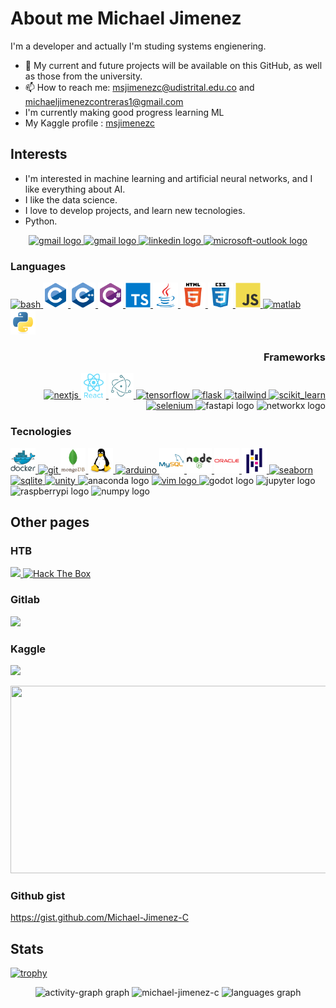 # About me Michael Jimenez

I'm a developer and actually I'm studing systems engienering.

- 💼 My current and future projects will be available on this GitHub, as well as those from the university.
- 📫 How to reach me: msjimenezc@udistrital.edu.co and michaeljimenezcontreras1@gmail.com
- I'm currently making good progress learning ML
- My Kaggle profile : [msjimenezc](https://www.kaggle.com/msjimenezc)

## Interests

- I'm interested in machine learning and artificial neural networks, and I like everything about AI.
- I like the data science.
- I love to develop projects, and learn new tecnologies.
- Python.

<div align="center">
  <a href="mailto:mjimenezcontreras@acm.org">
  <img src="https://img.shields.io/static/v1?message=ACM.org&logo=gmail&label=mjimenezcontreras&color=D14836&logoColor=white&labelColor=&style=for-the-badge" height="35" alt="gmail logo"  />
  </a>
  <a  href="mailto:michaeljimenezcontreras1@gmail.com">
    <img src="https://img.shields.io/static/v1?message=Gmail&logo=gmail&label=&color=D14836&logoColor=white&labelColor=&style=for-the-badge" height="35" alt="gmail logo"  />
  </a>
  <a href="https://www.linkedin.com/in/michael-steven-jim%C3%A9nez-contreras-6116b5249/">
  <img src="https://img.shields.io/static/v1?message=LinkedIn&logo=linkedin&label=&color=0077B5&logoColor=white&labelColor=&style=for-the-badge" height="35" alt="linkedin logo"  />
  </a>
  <a href = 'mailto:michaeljimenezcontreras1@outlook.com'>
    <img src="https://img.shields.io/static/v1?message=Outlook&logo=microsoft-outlook&label=&color=0078D4&logoColor=white&labelColor=&style=for-the-badge" height="35" alt="microsoft-outlook logo"  />
  </a>
</div>
<!----------------------------------------------------------------------------------------------------------------------------->
<div align = "left">
<h3 align="left">Languages</h3>

<a href="https://www.gnu.org/software/bash/" target="_blank" rel="noreferrer">
<img src="https://www.vectorlogo.zone/logos/gnu_bash/gnu_bash-icon.svg" alt="bash" width="40" height="40"/>
</a>
<a href="https://www.cprogramming.com/" target="_blank" rel="noreferrer">
<img src="https://raw.githubusercontent.com/devicons/devicon/master/icons/c/c-original.svg" alt="c" width="40" height="40"/>
</a>
<a href="https://www.w3schools.com/cpp/" target="_blank" rel="noreferrer">
<img src="https://raw.githubusercontent.com/devicons/devicon/master/icons/cplusplus/cplusplus-original.svg" alt="cplusplus" width="40" height="40"/>
</a>
<a href="https://www.w3schools.com/cs/" target="_blank" rel="noreferrer">
<img src="https://raw.githubusercontent.com/devicons/devicon/master/icons/csharp/csharp-original.svg" alt="csharp" width="40" height="40"/>
</a>
<a href="https://www.typescriptlang.org/" target="_blank" rel="noreferrer">
<img src="https://raw.githubusercontent.com/devicons/devicon/master/icons/typescript/typescript-original.svg" alt="typescript" width="40" height="40"/>
</a>
<a href="https://www.java.com" target="_blank" rel="noreferrer">
<img src="https://raw.githubusercontent.com/devicons/devicon/master/icons/java/java-original.svg" alt="java" width="40" height="40"/>
</a>
<a href="https://www.w3.org/html/" target="_blank" rel="noreferrer">
<img src="https://raw.githubusercontent.com/devicons/devicon/master/icons/html5/html5-original-wordmark.svg" alt="html5" width="40" height="40"/>
</a>
<a href="https://www.w3schools.com/css/" target="_blank" rel="noreferrer">
<img src="https://raw.githubusercontent.com/devicons/devicon/master/icons/css3/css3-original-wordmark.svg" alt="css3" width="40" height="40"/>
<a>
<a href="https://developer.mozilla.org/en-US/docs/Web/JavaScript" target="_blank" rel="noreferrer">
<img src="https://raw.githubusercontent.com/devicons/devicon/master/icons/javascript/javascript-original.svg" alt="javascript" width="40" height="40"/>
</a>
<a href="https://www.mathworks.com/" target="_blank" rel="noreferrer">
<img src="https://upload.wikimedia.org/wikipedia/commons/2/21/Matlab_Logo.png" alt="matlab" width="40" height="40"/>
</a>
<a href="https://www.python.org" target="_blank" rel="noreferrer">
<img src="https://raw.githubusercontent.com/devicons/devicon/master/icons/python/python-original.svg" alt="python" width="40" height="40"/>
</a>
</div>
<!----------------------------------------------------------------------------------------------------------------------------->

<div align="right">
<h3 align="right">Frameworks</h3>
<a href="https://nextjs.org/" target="_blank" rel="noreferrer">
<img src="https://cdn.worldvectorlogo.com/logos/nextjs-2.svg" alt="nextjs" width="40" height="40"/>
</a>
<a href="https://reactjs.org/" target="_blank" rel="noreferrer">
<img src="https://raw.githubusercontent.com/devicons/devicon/master/icons/react/react-original-wordmark.svg" alt="react" width="40" height="40"/>
</a>
<a href="https://www.electronjs.org" target="_blank" rel="noreferrer">
<img src="https://raw.githubusercontent.com/devicons/devicon/master/icons/electron/electron-original.svg" alt="electron" width="40" height="40"/>
<a>
<a href="https://www.tensorflow.org" target="_blank" rel="noreferrer">
<img src="https://www.vectorlogo.zone/logos/tensorflow/tensorflow-icon.svg" alt="tensorflow" width="40" height="40"/>
</a>
<a href="https://flask.palletsprojects.com/" target="_blank" rel="noreferrer">
<img src="https://www.vectorlogo.zone/logos/pocoo_flask/pocoo_flask-icon.svg" alt="flask" width="40" height="40"/>
<a>
<a href="https://tailwindcss.com/" target="_blank" rel="noreferrer">
<img src="https://www.vectorlogo.zone/logos/tailwindcss/tailwindcss-icon.svg" alt="tailwind" width="40" height="40"/>
</a>
<a href="https://scikit-learn.org/" target="_blank" rel="noreferrer">
<img src="https://upload.wikimedia.org/wikipedia/commons/0/05/Scikit_learn_logo_small.svg" alt="scikit_learn" width="40" height="40"/>
</a>
<a href="https://www.selenium.dev" target="_blank" rel="noreferrer">
<img src="https://raw.githubusercontent.com/detain/svg-logos/780f25886640cef088af994181646db2f6b1a3f8/svg/selenium-logo.svg" alt="selenium" width="40" height="40"/>
</a>
<img src="https://cdn.jsdelivr.net/gh/devicons/devicon/icons/fastapi/fastapi-original.svg" height="40" alt="fastapi logo" />
<img src="https://cdn.jsdelivr.net/gh/devicons/devicon/icons/networkx/networkx-original.svg" height="40" alt="networkx logo"  />
</div>
<!----------------------------------------------------------------------------------------------------------------------------->
<h3 align="left">Tecnologies</h3>

<p>

<a href="https://www.docker.com/" target="_blank" rel="noreferrer">
<img src="https://raw.githubusercontent.com/devicons/devicon/master/icons/docker/docker-original-wordmark.svg" alt="docker" width="40" height="40"/>
<a>
<a href="https://git-scm.com/" target="_blank" rel="noreferrer">
<img src="https://www.vectorlogo.zone/logos/git-scm/git-scm-icon.svg" alt="git" width="40" height="40"/>
<a>
<a href="https://www.mongodb.com/" target="_blank" rel="noreferrer">
<img src="https://raw.githubusercontent.com/devicons/devicon/master/icons/mongodb/mongodb-original-wordmark.svg" alt="mongodb" width="40" height="40"/>
</a>
<a href="https://www.linux.org/" target="_blank" rel="noreferrer">
<img src="https://raw.githubusercontent.com/devicons/devicon/master/icons/linux/linux-original.svg" alt="linux" width="40" height="40"/>
</a>
<a href="https://www.arduino.cc/" target="_blank" rel="noreferrer"> 
<img src="https://cdn.worldvectorlogo.com/logos/arduino-1.svg" alt="arduino" width="40" height="40"/>
</a>
<a href="https://www.mysql.com/" target="_blank" rel="noreferrer">
<img src="https://raw.githubusercontent.com/devicons/devicon/master/icons/mysql/mysql-original-wordmark.svg" alt="mysql" width="40" height="40"/>
</a>
<a href="https://nodejs.org" target="_blank" rel="noreferrer">
<img src="https://raw.githubusercontent.com/devicons/devicon/master/icons/nodejs/nodejs-original-wordmark.svg" alt="nodejs" width="40" height="40"/>
</a>
<a href="https://www.oracle.com/" target="_blank" rel="noreferrer">
<img src="https://raw.githubusercontent.com/devicons/devicon/master/icons/oracle/oracle-original.svg" alt="oracle" width="40" height="40"/>
</a>
<a href="https://pandas.pydata.org/" target="_blank" rel="noreferrer">
<img src="https://raw.githubusercontent.com/devicons/devicon/2ae2a900d2f041da66e950e4d48052658d850630/icons/pandas/pandas-original.svg" alt="pandas" width="40" height="40"/>
</a>
<a href="https://seaborn.pydata.org/" target="_blank" rel="noreferrer">
<img src="https://seaborn.pydata.org/_images/logo-mark-lightbg.svg" alt="seaborn" width="40" height="40"/>
</a>
<a href="https://www.sqlite.org/" target="_blank" rel="noreferrer">
<img src="https://www.vectorlogo.zone/logos/sqlite/sqlite-icon.svg" alt="sqlite" width="40" height="40"/>
</a>
<a href="https://unity.com/" target="_blank" rel="noreferrer">
<img src="https://www.vectorlogo.zone/logos/unity3d/unity3d-icon.svg" alt="unity" width="40" height="40"/>
</a>
<a>
<img src="https://cdn.jsdelivr.net/gh/devicons/devicon/icons/anaconda/anaconda-original.svg" height="40" alt="anaconda logo"  />
</a>
<a href="https://www.vim.org/" target="_blank" rel="noreferr">
<img src="https://cdn.jsdelivr.net/gh/devicons/devicon/icons/vim/vim-original.svg" height="40" alt="vim logo"  />
</a>

<img src="https://cdn.jsdelivr.net/gh/devicons/devicon/icons/godot/godot-original.svg" height="40" alt="godot logo"  />

<img src="https://cdn.jsdelivr.net/gh/devicons/devicon/icons/jupyter/jupyter-original.svg" height="40" alt="jupyter logo"  />


<img src="https://cdn.jsdelivr.net/gh/devicons/devicon/icons/raspberrypi/raspberrypi-original.svg" height="40" alt="raspberrypi logo"  />

<img src="https://cdn.jsdelivr.net/gh/devicons/devicon/icons/numpy/numpy-original.svg" height="40" alt="numpy logo"  />

</p>

<!------------------------------------------------------------------------------------------------------------------------------>

## Other pages

### HTB
<a href="https://app.hackthebox.com/profile/1754256" target="_blank">
    <img src="https://app.hackthebox.com/images/logos/htb_ic2.svg" width = 50px></img><span> </span><img src="https://www.hackthebox.eu/badge/image/1754256" alt="Hack The Box">
  </a>


### Gitlab
<a href="https://gitlab.com/Michael-Jimenez-C">
  <img src="https://images.ctfassets.net/xz1dnu24egyd/3JZABhkTjUT76LCIclV7sH/17a92be9bce78c2adcc43e23aabb7ca1/gitlab-logo-500.svg" height="70"></img>
</a>

### Kaggle
<img src="https://www.kaggle.com/static/images/site-logo.svg" height="40px"></img>

<a href="https://www.kaggle.com/msjimenezc">
  <img src="https://mai--kaggle-card--wdnwqn8bw5k9.code.run/msjimenezc" width="600" height="300"></img>
</a>

### Github gist
https://gist.github.com/Michael-Jimenez-C


## Stats
[![trophy](https://github-profile-trophy.vercel.app/?username=Michael-Jimenez-C&theme=onedark)](https://github.com/Michael-Jimenez-C/github-profile-troph)

<div align="center">
 <img src="https://github-readme-activity-graph.vercel.app/graph?username=Michael-Jimenez-C&radius=16&theme=nord&area=true&order=5&hide_title=true&hide_border=true&custom_title=Actividad" height="300" alt="activity-graph graph"  />
 
<img src="https://github-readme-stats.vercel.app/api?username=Michael-Jimenez-C&show_icons=true<&theme=one_dark_pro&disable_animations=false&locale=en" alt="michael-jimenez-c" height="250"/>
 
<img src="https://github-readme-stats.vercel.app/api/top-langs/?username=Michael-Jimenez-C&layout=donut&locale=en&hide_title=false&theme=one_dark_pro" alt="languages graph"  height="250"/>
</div>
